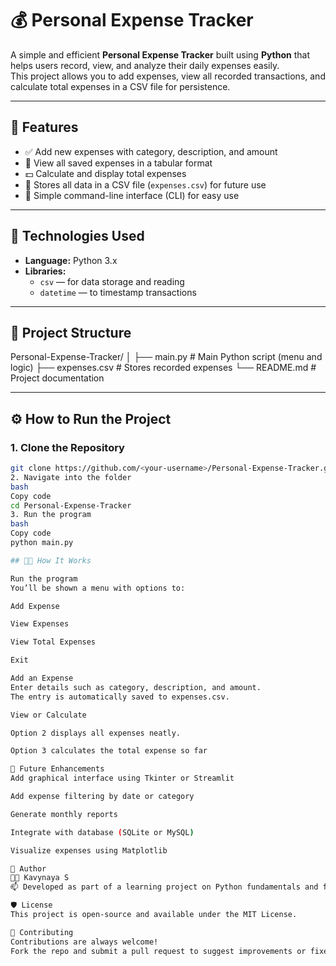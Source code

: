 # 💰 Personal Expense Tracker

A simple and efficient **Personal Expense Tracker** built using **Python** that helps users record, view, and analyze their daily expenses easily.  
This project allows you to add expenses, view all recorded transactions, and calculate total expenses in a CSV file for persistence.

---

## 🚀 Features

- ✅ Add new expenses with category, description, and amount  
- 📄 View all saved expenses in a tabular format  
- 💵 Calculate and display total expenses  
- 💾 Stores all data in a CSV file (`expenses.csv`) for future use  
- 🧠 Simple command-line interface (CLI) for easy use  

---

## 🧰 Technologies Used

- **Language:** Python 3.x  
- **Libraries:**  
  - `csv` — for data storage and reading  
  - `datetime` — to timestamp transactions  

---

## 📁 Project Structure

Personal-Expense-Tracker/
│
├── main.py # Main Python script (menu and logic)
├── expenses.csv # Stores recorded expenses
└── README.md # Project documentation

---

## ⚙️ How to Run the Project

### 1. Clone the Repository
```bash
git clone https://github.com/<your-username>/Personal-Expense-Tracker.git
2. Navigate into the folder
bash
Copy code
cd Personal-Expense-Tracker
3. Run the program
bash
Copy code
python main.py

## 🧑‍💻 How It Works

Run the program
You’ll be shown a menu with options to:

Add Expense

View Expenses

View Total Expenses

Exit

Add an Expense
Enter details such as category, description, and amount.
The entry is automatically saved to expenses.csv.

View or Calculate

Option 2 displays all expenses neatly.

Option 3 calculates the total expense so far

🧩 Future Enhancements
Add graphical interface using Tkinter or Streamlit

Add expense filtering by date or category

Generate monthly reports

Integrate with database (SQLite or MySQL)

Visualize expenses using Matplotlib

🌟 Author
👩‍💻 Kavynaya S
📫 Developed as part of a learning project on Python fundamentals and file handling.

🛡️ License
This project is open-source and available under the MIT License.

🤝 Contributing
Contributions are always welcome!
Fork the repo and submit a pull request to suggest improvements or fixes.

